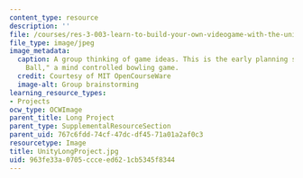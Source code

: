 ```yaml
---
content_type: resource
description: ''
file: /courses/res-3-003-learn-to-build-your-own-videogame-with-the-unity-game-engine-and-microsoft-kinect-january-iap-2017/963fe33a0705ccceed621cb5345f8344_UnityLongProject.jpg
file_type: image/jpeg
image_metadata:
  caption: A group thinking of game ideas. This is the early planning stage of "Jedi
    Ball," a mind controlled bowling game.
  credit: Courtesy of MIT OpenCourseWare
  image-alt: Group brainstorming
learning_resource_types:
- Projects
ocw_type: OCWImage
parent_title: Long Project
parent_type: SupplementalResourceSection
parent_uid: 767c6fdd-74cf-47dc-df45-71a01a2af0c3
resourcetype: Image
title: UnityLongProject.jpg
uid: 963fe33a-0705-ccce-ed62-1cb5345f8344
---
```

